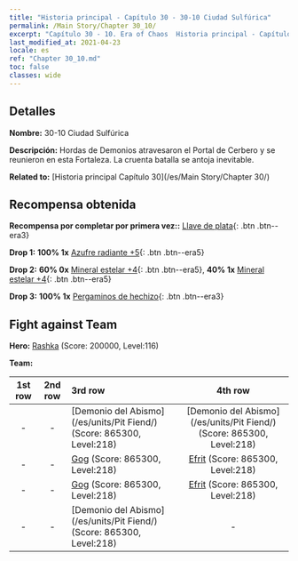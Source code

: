```yaml
---
title: "Historia principal - Capítulo 30 - 30-10 Ciudad Sulfúrica"
permalink: /Main Story/Chapter 30_10/
excerpt: "Capítulo 30 - 10. Era of Chaos  Historia principal - Capítulo 30_10. 30-10 Ciudad Sulfúrica"
last_modified_at: 2021-04-23
locale: es
ref: "Chapter 30_10.md"
toc: false
classes: wide
---
```


## Detalles

 **Nombre:** 30-10 Ciudad Sulfúrica

 **Descripción:** Hordas de Demonios atravesaron el Portal de Cerbero y se reunieron en esta Fortaleza. La cruenta batalla se antoja inevitable.

 **Related to:** [Historia principal Capítulo 30](/es/Main Story/Chapter 30/)

## Recompensa obtenida

 **Recompensa por completar por primera vez::** [Llave de plata](/ItemsES/con_693/){: .btn .btn--era3}

 **Drop 1:** **100% 1x** [Azufre radiante +5](/ItemsES/mat_99/){: .btn .btn--era5}

 **Drop 2:** **60% 0x** [Mineral estelar +4](/ItemsES/mat_89/){: .btn .btn--era5}, **40% 1x** [Mineral estelar +4](/ItemsES/mat_89/){: .btn .btn--era5}

 **Drop 3:** **100% 1x** [Pergaminos de hechizo](/ItemsES/con_694/){: .btn .btn--era3}


## Fight against Team
 **Hero:** [Rashka](/es/heroes/Rashka/) (Score: 200000, Level:116)

 **Team:**


  | 1st row | 2nd row | 3rd row | 4th row |
  |:----:|:----:|:----|:----:|
  | - | - | [Demonio del Abismo](/es/units/Pit Fiend/) (Score: 865300, Level:218)  | [Demonio del Abismo](/es/units/Pit Fiend/) (Score: 865300, Level:218)  |
  | - | - | [Gog](/es/units/Gog/) (Score: 865300, Level:218)  | [Efrit](/es/units/Efreeti/) (Score: 865300, Level:218)  |
  | - | - | [Gog](/es/units/Gog/) (Score: 865300, Level:218)  | [Efrit](/es/units/Efreeti/) (Score: 865300, Level:218)  |
  | - | - | [Demonio del Abismo](/es/units/Pit Fiend/) (Score: 865300, Level:218)  | - |


